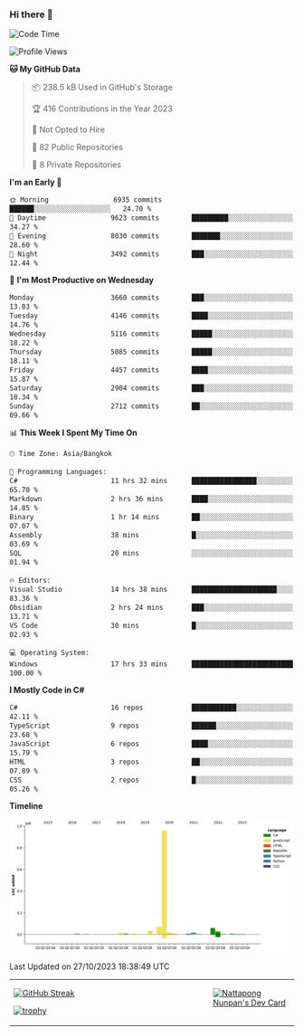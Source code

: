 ### Hi there 👋

<!--START_SECTION:waka-->
![Code Time](http://img.shields.io/badge/Code%20Time-1%2C201%20hrs%2047%20mins-blue)

![Profile Views](http://img.shields.io/badge/Profile%20Views-0-blue)

**🐱 My GitHub Data** 

> 📦 238.5 kB Used in GitHub's Storage 
 > 
> 🏆 416 Contributions in the Year 2023
 > 
> 🚫 Not Opted to Hire
 > 
> 📜 82 Public Repositories 
 > 
> 🔑 8 Private Repositories 
 > 
**I'm an Early 🐤** 

```text
🌞 Morning                6935 commits        ██████░░░░░░░░░░░░░░░░░░░   24.70 % 
🌆 Daytime                9623 commits        █████████░░░░░░░░░░░░░░░░   34.27 % 
🌃 Evening                8030 commits        ███████░░░░░░░░░░░░░░░░░░   28.60 % 
🌙 Night                  3492 commits        ███░░░░░░░░░░░░░░░░░░░░░░   12.44 % 
```
📅 **I'm Most Productive on Wednesday** 

```text
Monday                   3660 commits        ███░░░░░░░░░░░░░░░░░░░░░░   13.03 % 
Tuesday                  4146 commits        ████░░░░░░░░░░░░░░░░░░░░░   14.76 % 
Wednesday                5116 commits        █████░░░░░░░░░░░░░░░░░░░░   18.22 % 
Thursday                 5085 commits        █████░░░░░░░░░░░░░░░░░░░░   18.11 % 
Friday                   4457 commits        ████░░░░░░░░░░░░░░░░░░░░░   15.87 % 
Saturday                 2904 commits        ███░░░░░░░░░░░░░░░░░░░░░░   10.34 % 
Sunday                   2712 commits        ██░░░░░░░░░░░░░░░░░░░░░░░   09.66 % 
```


📊 **This Week I Spent My Time On** 

```text
🕑︎ Time Zone: Asia/Bangkok

💬 Programming Languages: 
C#                       11 hrs 32 mins      ████████████████░░░░░░░░░   65.70 % 
Markdown                 2 hrs 36 mins       ████░░░░░░░░░░░░░░░░░░░░░   14.85 % 
Binary                   1 hr 14 mins        ██░░░░░░░░░░░░░░░░░░░░░░░   07.07 % 
Assembly                 38 mins             █░░░░░░░░░░░░░░░░░░░░░░░░   03.69 % 
SQL                      20 mins             ░░░░░░░░░░░░░░░░░░░░░░░░░   01.94 % 

🔥 Editors: 
Visual Studio            14 hrs 38 mins      █████████████████████░░░░   83.36 % 
Obsidian                 2 hrs 24 mins       ███░░░░░░░░░░░░░░░░░░░░░░   13.71 % 
VS Code                  30 mins             █░░░░░░░░░░░░░░░░░░░░░░░░   02.93 % 

💻 Operating System: 
Windows                  17 hrs 33 mins      █████████████████████████   100.00 % 
```

**I Mostly Code in C#** 

```text
C#                       16 repos            ███████████░░░░░░░░░░░░░░   42.11 % 
TypeScript               9 repos             ██████░░░░░░░░░░░░░░░░░░░   23.68 % 
JavaScript               6 repos             ████░░░░░░░░░░░░░░░░░░░░░   15.79 % 
HTML                     3 repos             ██░░░░░░░░░░░░░░░░░░░░░░░   07.89 % 
CSS                      2 repos             █░░░░░░░░░░░░░░░░░░░░░░░░   05.26 % 
```



**Timeline**

![Lines of Code chart](https://raw.githubusercontent.com/aixasz/aixasz/main/assets/bar_graph.png)


 Last Updated on 27/10/2023 18:38:49 UTC
<!--END_SECTION:waka-->

<table>
<tr>
<td width="70%" valign="top">
 
 [![GitHub Streak](http://github-readme-streak-stats.herokuapp.com?user=aixasz&theme=github-dark&hide_border=true&date_format=%5BY%20%5DM%20j)](https://git.io/streak-stats)

 [![trophy](https://github-profile-trophy.vercel.app/?username=aixasz&theme=onedark)](https://github.com/ryo-ma/github-profile-trophy)
 </td>
<td width="30%" valign="top">
 
<a href="https://app.daily.dev/aixasz"><img src="https://api.daily.dev/devcards/403207936e6547c9a85ea449e9f3abe8.png?r=re8" alt="Nattapong Nunpan's Dev Card"/></a>

 </td>
</tr>
</table>
 
